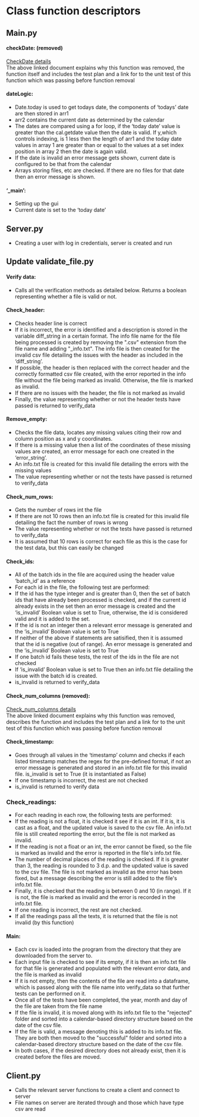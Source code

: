 # Class function descriptors
## Main.py
#### checkDate: (removed)
[CheckDate details](https://github.com/AnnaD2022/QA-FTP-Project/blob/main/removed_checkDate_function_details.md) <br>
The above linked document explains why this function was removed, the function itself and includes the test plan and a link for to the unit test of this function which was passing before function removal

#### dateLogic: 
-	Date.today is used to get todays date, the components of ‘todays’ date are then stored in arr1
-	arr2 contains the current date as determined by the calendar
-	The dates are compared using a for loop, if the ‘today date’ value is greater than the cal.getdate value then the date is valid. If y,which controls indexing, is 1 less then the length of arr1 and the today date values in array 1 are greater than or equal to the values at a set index position in array 2 then the date is again valid.
-	If the date is invalid an error message gets shown, current date is configured to be that from the calendar
-	Arrays storing files, etc are checked. If there are no files for that date then an error message is shown.

#### ‘_main’: 
-	Setting up the gui
-	Current date is set to the ‘today date’

## Server.py
-	Creating a user with log in credentials, server is created and run

## Update validate_file.py
#### Verify data:
-	Calls all the verification methods as detailed below. Returns a boolean representing whether a file is valid or not.

#### Check_header:
-	Checks header line is correct
-	If it is incorrect, the error is identified and a description is stored in the variable diff_string in a certain format. The info file name for the file being processed is created by removing the ".csv" extension from the file name and adding "_info.txt".  The info file is then created for the invalid csv file detailing the issues with the header as included in the ‘diff_string’. 
-   If possible, the header is then replaced with the correct header and the correctly formatted csv file created, with the error reported in the info file without the file being marked as invalid.  Otherwise, the file is marked as invalid.
-   If there are no issues with the header, the file is not marked as invalid
-   Finally, the value representing whether or not the header tests have passed is returned to verify_data

#### Remove_empty:
-	Checks the file data, locates any missing values citing their row and column position as x and y coordinates.
-	If there is a missing value then a list of the coordinates of these missing values are created, an error message for each one created in the ‘error_string’.
-   An info.txt file is created for this invalid file detailing the errors with the missing values
-   The value representing whether or not the tests have passed is returned to verify_data

#### Check_num_rows:
-	Gets the number of rows int the file
-   If there are not 10 rows then an info.txt file is created for this invalid file detailing the fact the number of rows is wrong
-   The value representing whether or not the tests have passed is returned to verify_data
-   It is assumed that 10 rows is correct for each file as this is the case for the test data, but this can easily be changed

#### Check_ids:
-	All of the batch ids in the file are acquired using the header value ‘batch_id’ as a reference
-   For each id in the file, the following test are performed:
-	If the id has the type integer and is greater than 0, then the set of batch ids that have already been processed is checked, and if the current id already exists in the set then an error message is created and the ‘is_invalid’ Boolean value is set to True, otherwise, the id is considered valid and it is added to the set.
-	If the id is not an integer then a relevant error message is generated and the ‘is_invalid’ Boolean value is set to True
-	If neither of the above if statements are satisified, then it is assumed that the id is negative (out of range). An error message is generated and the ‘is_invalid’ Boolean value is set to True
-   If one batch id fails these tests, the rest of the ids in the file are not checked
-	If ‘is_invalid’ Boolean value is set to True then an info.txt file detailing the issue with the batch id is created.
- is_invalid is returned to verify_data

#### Check_num_columns (removed):
[Check_num_columns details](https://github.com/AnnaD2022/QA-FTP-Project/blob/main/removed_num_columns_check_details.md) <br>
The above linked document explains why this function was removed, describes the function and includes the test plan and a link for to the unit test of this function which was passing before function removal

#### Check_timestamp:
-	Goes through all values in the ‘timestamp’ column and checks if each listed timestamp matches the regex for the pre-defined format, if not an error message is generated and stored in an info.txt file for this invalid file.  is_invalid is set to True (it is instantiated as False)
-   If one timestamp is incorrect, the rest are not checked
-   is_invalid is returned to verify data

### Check_readings:
-   For each reading in each row, the following tests are performed:
-   If the reading is not a float, it is checked it see if it is an int.  If it is, it is cast as a float, and the updated value is saved to the csv file.  An info.txt file is still created reporting the error, but the file is not marked as invalid.
-   If the reading is not a float or an int, the error cannot be fixed, so the file is marked as invalid and the error is reported in the file's info.txt file.
-   The number of decimal places of the reading is checked. If it is greater than 3, the reading is rounded to 3 d.p. and the updated value is saved to the csv file.  The file is not marked as invalid as the error has been fixed, but a message describing the error is still added to the file's info.txt file.
-   Finally, it is checked that the reading is between 0 and 10 (in range).  If it is not, the file is marked as invalid and the error is recorded in the info.txt file.
-   If one reading is incorrect, the rest are not checked.
-   If all the readings pass all the texts, it is returned that the file is not invalid (by this function)

#### Main:
-   Each csv is loaded into the program from the directory that they are downloaded from the server to.
-	Each input file is checked to see if its empty, if it is then an info.txt file for that file is generated and populated with the relevant error data, and the file is marked as invalid
-    If it is not empty, then the contents of the file are read into a dataframe, which is passed along with the file name into verify_data so that further tests can be performed on it.
-  Once all of the tests have been completed, the year, month and day of the file are taken from the file name
-   If the file is invalid, it is moved along with its info.txt file to the "rejected" folder and sorted into a calendar-based directory structure based on the date of the csv file.
-   If the file is valid, a message denoting this is added to its info.txt file.  They are both then moved to the "successful" folder and sorted into a calendar-based directory structure based on the date of the csv file.
-   In both cases, if the desired directory does not already exist, then it is created before the files are moved.


## Client.py
-	Calls the relevant server functions to create a client and connect to server
-	File names on server are iterated through and those which have type csv are read

